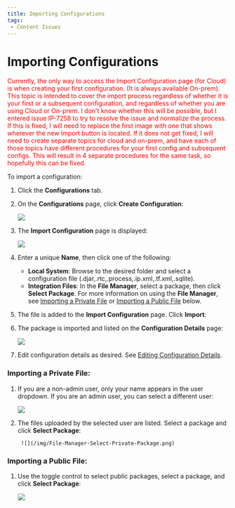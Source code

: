 ```yaml
---
title: Importing Configurations
tags:
 - Content Issues
---
```


# Importing Configurations

<font color="red">
Currently, the only way to access the Import Configuration page (for Cloud) is when creating your first configuration. (It is always available On-prem). This topic is intended to cover the import process regardless of whether it is your first or a subsequent configuration, and regardless of whether you are using Cloud or On-prem. I don't know whether this will be possible, but I entered issue IP-7258 to try to resolve the issue and normalize the process. If this is fixed, I will need to replace the first image with one that shows wherever the new Import button is located. If it does not get fixed, I will need to create separate topics for cloud and on-prem, and have each of those topics have different procedures for your first config and subsequent configs. This will result in 4 separate procedures for the same task, so hopefully this can be fixed.
</font>

To import a configuration:

1. Click the **Configurations** tab.
2. On the **Configurations** page, click **Create Configuration**:

   ![](/img/Configuration-Create1.png)
3. The **Import Configuration** page is displayed:
   
   ![](/img/Configuration-Create2.png)
4. Enter a unique **Name**, then click one of the following:
   * **Local&nbsp;System**: Browse to the desired folder and select a configuration file (.djar,.rtc,.process,.ip.xml,.tf.xml,.sqlite).
   * **Integration&nbsp;Files**: In the **File&nbsp;Manager**, select a package, then click **Select&nbsp;Package**. For more information on using the **File Manager**, see [Importing a Private File](#importing-a-private-file) or [Importing a Public File](#importing-a-public-file) below.
5. The file is added to the **Import Configuration** page. Click **Import**:
   
6. The package is imported and listed on the **Configuration Details** page:

   ![](/img/Private-Package-Imported.png)

7. Edit configuration details as desired. See [Editing Configuration Details](./editing-configuration-details).
   
### Importing a Private File:

1. If you are a non-admin user, only your name appears in the user dropdown. If you are an admin user, you can select a different user:
  
    ![](/img/File-Manager-Select-User-Package.png)
2. The files uploaded by the selected user are listed. Select a package and click **Select Package**:

        ![](/img/File-Manager-Select-Private-Package.png)

### Importing a Public File:

1. Use the toggle control to select public packages, select a package, and click **Select Package**:
  
    ![](/img/File-Manager-Select-Public-Package.png)

